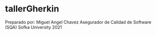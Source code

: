 # tallerGherkin
Preparado por: Miguel Angel Chavez
Asegurador de Calidad de Software (SQA)
Sofka University
2021
